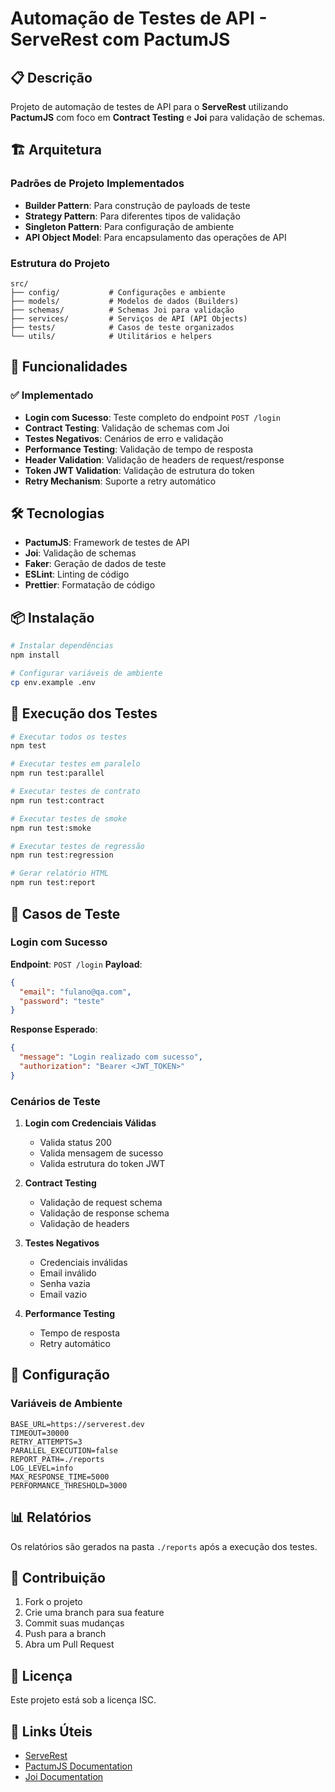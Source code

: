 # Automação de Testes de API - ServeRest com PactumJS

## 📋 Descrição

Projeto de automação de testes de API para o **ServeRest** utilizando **PactumJS** com foco em **Contract Testing** e **Joi** para validação de schemas.

## 🏗️ Arquitetura

### Padrões de Projeto Implementados

- **Builder Pattern**: Para construção de payloads de teste
- **Strategy Pattern**: Para diferentes tipos de validação
- **Singleton Pattern**: Para configuração de ambiente
- **API Object Model**: Para encapsulamento das operações de API

### Estrutura do Projeto

```
src/
├── config/           # Configurações e ambiente
├── models/           # Modelos de dados (Builders)
├── schemas/          # Schemas Joi para validação
├── services/         # Serviços de API (API Objects)
├── tests/            # Casos de teste organizados
└── utils/            # Utilitários e helpers
```

## 🚀 Funcionalidades

### ✅ Implementado

- **Login com Sucesso**: Teste completo do endpoint `POST /login`
- **Contract Testing**: Validação de schemas com Joi
- **Testes Negativos**: Cenários de erro e validação
- **Performance Testing**: Validação de tempo de resposta
- **Header Validation**: Validação de headers de request/response
- **Token JWT Validation**: Validação de estrutura do token
- **Retry Mechanism**: Suporte a retry automático

## 🛠️ Tecnologias

- **PactumJS**: Framework de testes de API
- **Joi**: Validação de schemas
- **Faker**: Geração de dados de teste
- **ESLint**: Linting de código
- **Prettier**: Formatação de código

## 📦 Instalação

```bash
# Instalar dependências
npm install

# Configurar variáveis de ambiente
cp env.example .env
```

## 🧪 Execução dos Testes

```bash
# Executar todos os testes
npm test

# Executar testes em paralelo
npm run test:parallel

# Executar testes de contrato
npm run test:contract

# Executar testes de smoke
npm run test:smoke

# Executar testes de regressão
npm run test:regression

# Gerar relatório HTML
npm run test:report
```

## 📝 Casos de Teste

### Login com Sucesso

**Endpoint**: `POST /login`
**Payload**:
```json
{
  "email": "fulano@qa.com",
  "password": "teste"
}
```

**Response Esperado**:
```json
{
  "message": "Login realizado com sucesso",
  "authorization": "Bearer <JWT_TOKEN>"
}
```

### Cenários de Teste

1. **Login com Credenciais Válidas**
   - Valida status 200
   - Valida mensagem de sucesso
   - Valida estrutura do token JWT

2. **Contract Testing**
   - Validação de request schema
   - Validação de response schema
   - Validação de headers

3. **Testes Negativos**
   - Credenciais inválidas
   - Email inválido
   - Senha vazia
   - Email vazio

4. **Performance Testing**
   - Tempo de resposta
   - Retry automático

## 🔧 Configuração

### Variáveis de Ambiente

```env
BASE_URL=https://serverest.dev
TIMEOUT=30000
RETRY_ATTEMPTS=3
PARALLEL_EXECUTION=false
REPORT_PATH=./reports
LOG_LEVEL=info
MAX_RESPONSE_TIME=5000
PERFORMANCE_THRESHOLD=3000
```

## 📊 Relatórios

Os relatórios são gerados na pasta `./reports` após a execução dos testes.

## 🤝 Contribuição

1. Fork o projeto
2. Crie uma branch para sua feature
3. Commit suas mudanças
4. Push para a branch
5. Abra um Pull Request

## 📄 Licença

Este projeto está sob a licença ISC.

## 🔗 Links Úteis

- [ServeRest](https://serverest.dev)
- [PactumJS Documentation](https://pactumjs.github.io/)
- [Joi Documentation](https://joi.dev/)
